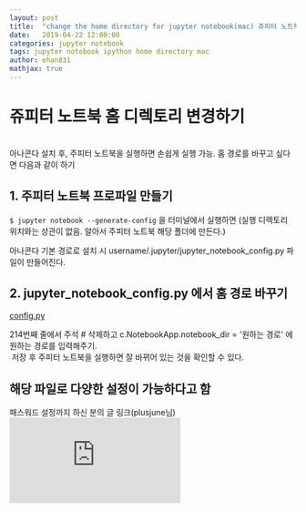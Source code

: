 ```yaml
---
layout: post
title:  "change the home directory for jupyter notebook(mac) 쥬피터 노트북 홈 변경"
date:   2019-04-22 12:00:00
categories: jupyter notebook
tags: jupyter notebook ipython home directory mac
author: ehan831
mathjax: true
---
```


# 쥬피터 노트북 홈 디렉토리 변경하기
<br>
아나콘다 설치 후, 주피터 노트북을 실행하면 손쉽게 실행 가능.
홈 경로를 바꾸고 싶다면 다음과 같이 하기
<br>

## 1. 주피터 노트북 프로파일 만들기

`$ jupyter notebook --generate-config`
을 터미널에서 실행하면 (실행 디렉토리 위치와는 상관이 없음. 알아서 주피터 노트북 해당 폴더에 만든다.)

아나콘다 기본 경로로 설치 시
username/.jupyter/jupyter_notebook_config.py 파일이 만들어진다. 


## 2. jupyter_notebook_config.py 에서 홈 경로 바꾸기
[config.py](https://blog.naver.com/PostList.nhn?blogId=ehan831&widgetTypeCall=true&directAccess=true#)

214번째 줄에서 
주석 # 삭제하고
c.NotebookApp.notebook_dir = '원하는 경로'
에 원하는 경로를 입력해주기.
<br>
​
저장 후 주피터 노트북을 실행하면 잘 바뀌어 있는 것을 확인할 수 있다.

## 해당 파일로 다양한 설정이 가능하다고 함

패스워드 설정까지 하신 분의 글 링크(plusjune님)
![password setting](https://financedata.github.io/posts/jupyter-notebook-authentication.html)